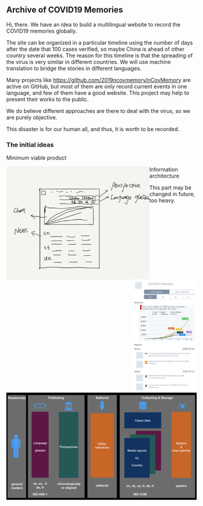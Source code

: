 ## Archive of COVID19 Memories

Hi, there. We have an idea to build a multilingual website to record the COVID19 memories globally. 

The site can be organized in a particular timeline using the number of days after the date that 100 cases verified, so maybe China is ahead of other country several weeks. The reason for this timeline is that the spreading of the virus is very similar in different countries. We will use machine translation to bridge the stories in different languages. 

Many projects like https://github.com/2019ncovmemory/nCovMemory are active on GitHub, but most of them are only record current events in one language, and few of them have a good website. This project may help to present their works to the public. 

We do believe different approaches are there to deal with the virus, so we are purely objective. 

This disaster is for our human all, and thus, it is worth to be recorded.

### The initial ideas

Minimum viable product

<img src="https://raw.githubusercontent.com/covid2019memories/general/master/images/mvp-orig.png" height="300" style="float:left">
<img src="https://raw.githubusercontent.com/covid2019memories/general/master/images/mvp-iphn.png" height="300" style="float:right">

Information architecture

This part may be changed in future, too heavy.

![infoarch](https://raw.githubusercontent.com/covid2019memories/general/master/images/infoarch.jpeg)


